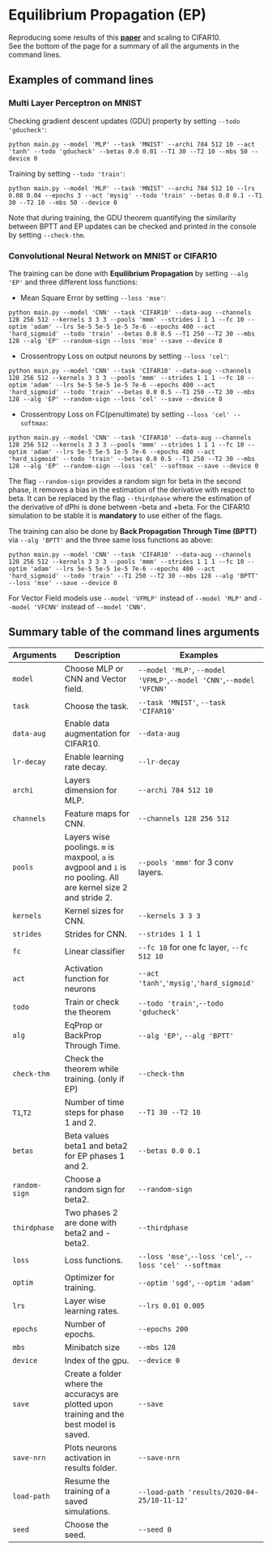 # Equilibrium Propagation (EP)  

Reproducing some results of this __[paper](https://arxiv.org/pdf/1905.13633.pdf)__ and scaling to CIFAR10.  
See the bottom of the page for a summary of all the arguments in the command lines.

## Examples of command lines  
### Multi Layer Perceptron on MNIST  

Checking gradient descent updates (GDU) property by setting `--todo 'gducheck'`:  
```
python main.py --model 'MLP' --task 'MNIST' --archi 784 512 10 --act 'tanh' --todo 'gducheck' --betas 0.0 0.01 --T1 30 --T2 10 --mbs 50 --device 0  
```

Training by setting `--todo 'train'`:  
```
python main.py --model 'MLP' --task 'MNIST' --archi 784 512 10 --lrs 0.08 0.04 --epochs 3 --act 'mysig' --todo 'train' --betas 0.0 0.1 --T1 30 --T2 10 --mbs 50 --device 0  
```
Note that during training, the GDU theorem quantifying the similarity between BPTT and EP updates can be checked and printed in the console by setting `--check-thm`.  

### Convolutional Neural Network on MNIST or CIFAR10    

The training can be done with **Equilibrium Propagation**  by setting `--alg 'EP'` and three different loss functions:

+ Mean Square Error by setting `--loss 'mse'`:

```
python main.py --model 'CNN' --task 'CIFAR10' --data-aug --channels 128 256 512 --kernels 3 3 3 --pools 'mmm' --strides 1 1 1 --fc 10 --optim 'adam' --lrs 5e-5 5e-5 1e-5 7e-6 --epochs 400 --act 'hard_sigmoid' --todo 'train' --betas 0.0 0.5 --T1 250 --T2 30 --mbs 128 --alg 'EP' --random-sign --loss 'mse' --save --device 0
```

+ Crossentropy Loss on output neurons by setting `--loss 'cel'`:

```
python main.py --model 'CNN' --task 'CIFAR10' --data-aug --channels 128 256 512 --kernels 3 3 3 --pools 'mmm' --strides 1 1 1 --fc 10 --optim 'adam' --lrs 5e-5 5e-5 1e-5 7e-6 --epochs 400 --act 'hard_sigmoid' --todo 'train' --betas 0.0 0.5 --T1 250 --T2 30 --mbs 128 --alg 'EP' --random-sign --loss 'cel' --save --device 0
```

+ Crossentropy Loss on FC(penultimate) by setting `--loss 'cel' --softmax`:

```
python main.py --model 'CNN' --task 'CIFAR10' --data-aug --channels 128 256 512 --kernels 3 3 3 --pools 'mmm' --strides 1 1 1 --fc 10 --optim 'adam' --lrs 5e-5 5e-5 1e-5 7e-6 --epochs 400 --act 'hard_sigmoid' --todo 'train' --betas 0.0 0.5 --T1 250 --T2 30 --mbs 128 --alg 'EP' --random-sign --loss 'cel' --softmax --save --device 0
```

The flag `--random-sign` provides a random sign for beta in the second phase, it removes a bias in the estimation of the derivative with respect to beta. It can be replaced by the flag `--thirdphase` where the estimation of the derivative of dPhi is done between -beta and +beta. For the CIFAR10 simulation to be stable it is **mandatory** to use either of the flags.

The training can also be done by **Back Propagation Through Time (BPTT)** via `--alg 'BPTT'` and the three same loss functions as above: 

```
python main.py --model 'CNN' --task 'CIFAR10' --data-aug --channels 128 256 512 --kernels 3 3 3 --pools 'mmm' --strides 1 1 1 --fc 10 --optim 'adam' --lrs 5e-5 5e-5 1e-5 7e-6 --epochs 400 --act 'hard_sigmoid' --todo 'train' --T1 250 --T2 30 --mbs 128 --alg 'BPTT' --loss 'mse' --save --device 0
```

For Vector Field models use `--model 'VFMLP'` instead of `--model 'MLP'` and `--model 'VFCNN'` instead of `--model 'CNN'`.


## Summary table of the command lines arguments  

|Arguments|Description|Examples|
|-------|------|------|
|`model`|Choose MLP or CNN and Vector field.|`--model 'MLP'`, `--model 'VFMLP'`,`--model 'CNN'`,`--model 'VFCNN'`|
|`task`|Choose the task.|`--task 'MNIST'`, `--task 'CIFAR10'`|
|`data-aug`|Enable data augmentation for CIFAR10.|`--data-aug`|
|`lr-decay`|Enable learning rate decay.|`--lr-decay`|
|`archi`|Layers dimension for MLP.|`--archi 784 512 10`|
|`channels`|Feature maps for CNN.|`--channels 128 256 512`|
|`pools`|Layers wise poolings. `m` is maxpool, `a` is avgpool and `i` is no pooling. All are kernel size 2 and stride 2.|`--pools 'mmm'` for 3 conv layers.|
|`kernels`|Kernel sizes for CNN.|`--kernels 3 3 3`|
|`strides`|Strides for CNN.|`--strides 1 1 1`|
|`fc`|Linear classifier|`--fc 10` for one fc layer, `--fc 512 10`|
|`act`|Activation function for neurons|`--act 'tanh'`,`'mysig'`,`'hard_sigmoid'`|
|`todo`|Train or check the theorem|`--todo 'train'`,`--todo 'gducheck'`|
|`alg`|EqProp or BackProp Through Time.|`--alg 'EP'`, `--alg 'BPTT'`|
|`check-thm`|Check the theorem while training. (only if EP)|`--check-thm`|
|`T1`,`T2`|Number of time steps for phase 1 and 2.|`--T1 30 --T2 10`|
|`betas`|Beta values beta1 and beta2 for EP phases 1 and 2.|`--betas 0.0 0.1`|
|`random-sign`|Choose a random sign for beta2.|`--random-sign`|
|`thirdphase`|Two phases 2 are done with beta2 and -beta2.|`--thirdphase`|
|`loss`|Loss functions.|`--loss 'mse'`,`--loss 'cel'`, `--loss 'cel' --softmax`|
|`optim`|Optimizer for training.|`--optim 'sgd'`, `--optim 'adam'`|
|`lrs`|Layer wise learning rates.|`--lrs 0.01 0.005`|
|`epochs`|Number of epochs.|`--epochs 200`|
|`mbs`|Minibatch size|`--mbs 128`|
|`device`|Index of the gpu.|`--device 0`|
|`save`|Create a folder where the accuracys are plotted upon training and the best model is saved.|`--save`|
|`save-nrn`|Plots neurons activation in results folder.|`--save-nrn`|
|`load-path`|Resume the training of a saved simulations.|`--load-path 'results/2020-04-25/10-11-12'`|
|`seed`|Choose the seed.|`--seed 0`|
